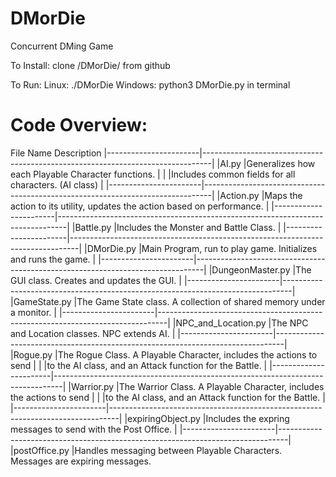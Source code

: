 # DMorDie
Concurrent DMing Game

To Install:
	clone /DMorDie/ from github

To Run:
Linux:
	./DMorDie
Windows:
	python3 DMorDie.py
in terminal

# Code Overview:
File Name		Description
|-----------------------|--------------------------------------------------------------------------------|
|AI.py			|Generalizes how each Playable Character functions.				 | 
|			|Includes common fields for all characters. (AI class)				 |
|-----------------------|--------------------------------------------------------------------------------|
|Action.py	        |Maps the action to its utility, updates the action based on performance.	 |
|-----------------------|--------------------------------------------------------------------------------|
|Battle.py		|Includes the Monster and Battle Class.  					 |
|-----------------------|--------------------------------------------------------------------------------|
|DMorDie.py		|Main Program, run to play game. Initializes and runs the game. 		 |
|-----------------------|--------------------------------------------------------------------------------|
|DungeonMaster.py	|The GUI class. Creates and updates the GUI.					 |
|-----------------------|--------------------------------------------------------------------------------|
|GameState.py		|The Game State class. A collection of shared memory under a monitor. 		 |
|-----------------------|--------------------------------------------------------------------------------|
|NPC_and_Location.py	|The NPC and Location classes. NPC extends AI. 					 |
|-----------------------|--------------------------------------------------------------------------------|
|Rogue.py		|The Rogue Class. A Playable Character, includes the actions to send 		 |
|			|to the AI class, and an Attack function for the Battle. 			 |
|-----------------------|--------------------------------------------------------------------------------|
|Warrior.py		|The Warrior Class. A Playable Character, includes the actions to send 		 |
|            		|to the AI class, and an Attack function for the Battle. 			 |
|-----------------------|--------------------------------------------------------------------------------|
|expiringObject.py	|Includes the expring messages to send with the Post Office. 			 |
|-----------------------|--------------------------------------------------------------------------------|
|postOffice.py		|Handles messaging between Playable Characters. Messages are expiring messages.
